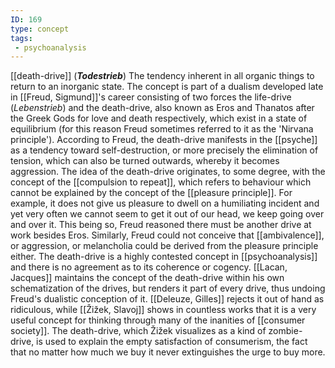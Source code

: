 ```yaml
---
ID: 169
type: concept
tags: 
 - psychoanalysis
---
```


[[death-drive]]
(***Todestrieb***) The tendency inherent in all organic things to return
to an inorganic state. The concept is part of a dualism developed late
in [[Freud, Sigmund]]'s career
consisting of two forces the life-drive (*Lebenstrieb*) and the
death-drive, also known as Eros and Thanatos after the Greek Gods for
love and death respectively, which exist in a state of equilibrium (for
this reason Freud sometimes referred to it as the 'Nirvana principle').
According to Freud, the death-drive manifests in the
[[psyche]] as a tendency
toward self-destruction, or more precisely the elimination of tension,
which can also be turned outwards, whereby it becomes aggression. The
idea of the death-drive originates, to some degree, with the concept of
the [[compulsion to repeat]],
which refers to behaviour which cannot be explained by the concept of
the [[pleasure principle]].
For example, it does not give us pleasure to dwell on a humiliating
incident and yet very often we cannot seem to get it out of our head, we
keep going over and over it. This being so, Freud reasoned there must be
another drive at work besides Eros. Similarly, Freud could not conceive
that [[ambivalence]], or
aggression, or melancholia could be derived from the pleasure principle
either. The death-drive is a highly contested concept in
[[psychoanalysis]] and there
is no agreement as to its coherence or cogency. [[Lacan, Jacques]] maintains the
concept of the death-drive within his own schematization of the drives,
but renders it part of every drive, thus undoing Freud's dualistic
conception of it. [[Deleuze, Gilles]] rejects it out of
hand as ridiculous, while [[Žižek, Slavoj]] shows in countless
works that it is a very useful concept for thinking through many of the
inanities of [[consumer society]]. The death-drive,
which Žižek visualizes as a kind of zombie-drive, is used to explain the
empty satisfaction of consumerism, the fact that no matter how much we
buy it never extinguishes the urge to buy more.
